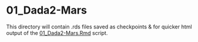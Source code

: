 # 01_Dada2-Mars

This directory will contain .rds files saved as checkpoints & for quicker html output of the [01_Dada2-Mars.Rmd](../../../../../scripts/analysis-individual/Mars-2020/01_Dada2-Mars.Rmd) script.